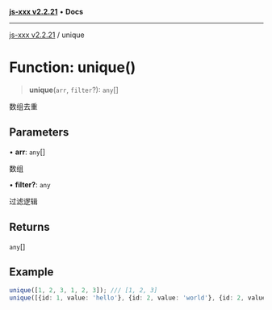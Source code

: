[**js-xxx v2.2.21**](../README.md) • **Docs**

***

[js-xxx v2.2.21](../README.md) / unique

# Function: unique()

> **unique**(`arr`, `filter`?): `any`[]

数组去重

## Parameters

• **arr**: `any`[]

数组

• **filter?**: `any`

过滤逻辑

## Returns

`any`[]

## Example

```ts
unique([1, 2, 3, 1, 2, 3]); /// [1, 2, 3]
unique([{id: 1, value: 'hello'}, {id: 2, value: 'world'}, {id: 2, value: 'world', others: true}], (a, b) => a.id === b.id); /// [id1, id2 带 true]
```
